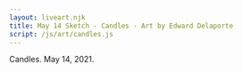 ```yaml
---
layout: liveart.njk
title: May 14 Sketch - Candles - Art by Edward Delaporte
script: /js/art/candles.js
---
```


Candles. May 14, 2021.